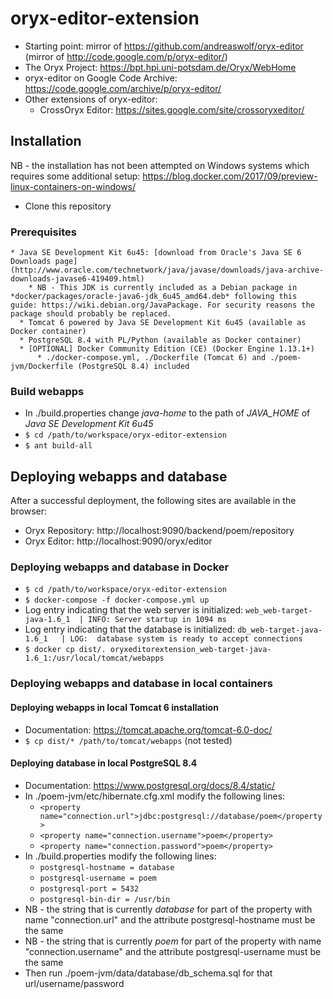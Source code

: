 # oryx-editor-extension
* Starting point: mirror of https://github.com/andreaswolf/oryx-editor (mirror of http://code.google.com/p/oryx-editor/)
* The Oryx Project: https://bpt.hpi.uni-potsdam.de/Oryx/WebHome
* oryx-editor on Google Code Archive: https://code.google.com/archive/p/oryx-editor/
* Other extensions of oryx-editor:
    * CrossOryx Editor: https://sites.google.com/site/crossoryxeditor/

## Installation
NB - the installation has not been attempted on Windows systems which requires some additional setup: https://blog.docker.com/2017/09/preview-linux-containers-on-windows/
* Clone this repository

### Prerequisites
    * Java SE Development Kit 6u45: [download from Oracle's Java SE 6 Downloads page](http://www.oracle.com/technetwork/java/javase/downloads/java-archive-downloads-javase6-419409.html)
        * NB - This JDK is currently included as a Debian package in *docker/packages/oracle-java6-jdk_6u45_amd64.deb* following this guide: https://wiki.debian.org/JavaPackage. For security reasons the package should probably be replaced.
      * Tomcat 6 powered by Java SE Development Kit 6u45 (available as Docker container)
      * PostgreSQL 8.4 with PL/Python (available as Docker container)
      * [OPTIONAL] Docker Community Edition (CE) (Docker Engine 1.13.1+)
          * ./docker-compose.yml, ./Dockerfile (Tomcat 6) and ./poem-jvm/Dockerfile (PostgreSQL 8.4) included

### Build webapps
* In ./build.properties change *java-home* to the path of *JAVA_HOME* of *Java SE Development Kit 6u45*
* `$ cd /path/to/workspace/oryx-editor-extension`
* `$ ant build-all`

## Deploying webapps and database
After a successful deployment, the following sites are available in the browser:
* Oryx Repository: http://localhost:9090/backend/poem/repository
* Oryx Editor: http://localhost:9090/oryx/editor

### Deploying webapps and database in Docker
* `$ cd /path/to/workspace/oryx-editor-extension`
* `$ docker-compose -f docker-compose.yml up`
* Log entry indicating that the web server is initialized: `web_web-target-java-1.6_1  | INFO: Server startup in 1094 ms`
* Log entry indicating that the database is initialized: `db_web-target-java-1.6_1   | LOG:  database system is ready to accept connections`
* `$ docker cp dist/. oryxeditorextension_web-target-java-1.6_1:/usr/local/tomcat/webapps`

### Deploying webapps and database in local containers
#### Deploying webapps in local Tomcat 6 installation
* Documentation: https://tomcat.apache.org/tomcat-6.0-doc/
* `$ cp dist/* /path/to/tomcat/webapps` (not tested)

#### Deploying database in local PostgreSQL 8.4
* Documentation: https://www.postgresql.org/docs/8.4/static/
* In ./poem-jvm/etc/hibernate.cfg.xml modify the following lines:
    * `<property name="connection.url">jdbc:postgresql://database/poem</property>`
    * `<property name="connection.username">poem</property>`
    * `<property name="connection.password">poem</property>`
* In ./build.properties modify the following lines:
    * `postgresql-hostname = database`
    * `postgresql-username = poem`
    * `postgresql-port = 5432`
    * `postgresql-bin-dir = /usr/bin`
* NB - the string that is currently *database* for part of the property with name "connection.url" and the attribute postgresql-hostname must be the same
* NB - the string that is currently *poem* for part of the property with name "connection.username" and the attribute postgresql-username must be the same
* Then run ./poem-jvm/data/database/db_schema.sql for that url/username/password
